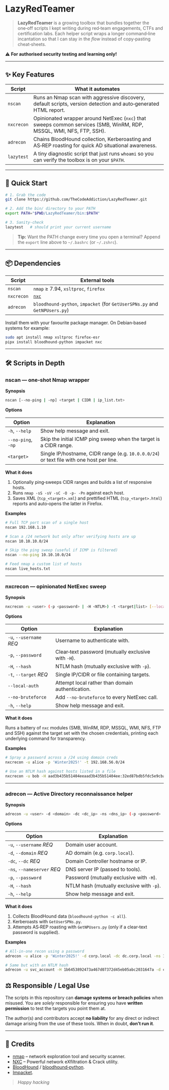 # LazyRedTeamer

> **LazyRedTeamer** is a growing toolbox that bundles together the one‑off scripts I kept writing during red‑team engagements, CTFs and certification labs. Each helper script wraps a longer command‑line incantation so that I can stay in the *flow* instead of copy‑pasting cheat‑sheets.

⚠️ **For authorised security testing and learning only!**

---

## ✨ Key Features

| Script | What it automates |
| ------ | ----------------- |
| `nscan` | Runs an Nmap scan with aggressive discovery, default scripts, version detection and auto‑generated HTML report. |
| `nxcrecon` | Opinionated wrapper around NetExec (`nxc`) that sweeps common services (SMB, WinRM, RDP, MSSQL, WMI, NFS, FTP, SSH). |
| `adrecon` | Chains BloodHound collection, Kerberoasting and AS‑REP roasting for quick AD situational awareness. |
| `lazytest` | A tiny diagnostic script that just runs `whoami` so you can verify the toolbox is on your `$PATH`. |

---

## 🚀 Quick Start

```bash
# 1. Grab the code
git clone https://github.com/TheCodeAddiction/LazyRedTeamer.git

# 2. Add the bin/ directory to your PATH
export PATH="$PWD/LazyRedTeamer/bin:$PATH"

# 3. Sanity‑check
lazytest   # should print your current username
```

> **Tip:** Want the PATH change every time you open a terminal?  Append the `export` line above to `~/.bashrc` (or `~/.zshrc`).

---

## 📦 Dependencies

| Script | External tools |
| ------ | -------------- |
| `nscan` | `nmap` ≥ 7.94, `xsltproc`, `firefox` |
| `nxcrecon` | [`nxc`](https://github.com/chvancooten/NXC) |
| `adrecon` | `bloodhound‑python`, `impacket` (for `GetUserSPNs.py` and `GetNPUsers.py`) |

Install them with your favourite package manager.  On Debian‑based systems for example:

```bash
sudo apt install nmap xsltproc firefox-esr
pipx install bloodhound-python impacket nxc
```

---

## 🛠 Scripts in Depth

### nscan — one‑shot Nmap wrapper

**Synopsis**

```bash
nscan [--no-ping | -np] <target | CIDR | ip_list.txt>
```

**Options**

| Option | Explanation |
|--------|-------------|
| `-h`, `--help` | Show help message and exit. |
| `--no-ping`, `-np` | Skip the initial ICMP ping sweep when the target is a CIDR range. |
| `<target>` | Single IP/hostname, CIDR range (e.g. `10.0.0.0/24`) or text file with one host per line. |

**What it does**

1. Optionally ping‑sweeps CIDR ranges and builds a list of responsive hosts.  
2. Runs `nmap -sS -sV -sC -O -p- -Pn` against each host.  
3. Saves XML (`tcp_<target>.xml`) and prettified HTML (`tcp_<target>.html`) reports and auto‑opens the latter in Firefox.

**Examples**

```bash
# Full TCP port scan of a single host
nscan 192.168.1.10

# Scan a /24 network but only after verifying hosts are up
nscan 10.10.10.0/24

# Skip the ping sweep (useful if ICMP is filtered)
nscan --no-ping 10.10.10.0/24

# Feed nmap a custom list of hosts
nscan live_hosts.txt
```

---

### nxcrecon — opinionated NetExec sweep

**Synopsis**

```bash
nxcrecon -u <user> (-p <password> | -H <NTLM>) -t <target|list> [--local-auth] [--no-bruteforce]
```

**Options**

| Option | Explanation |
|--------|-------------|
| `-u`, `--username` *REQ* | Username to authenticate with. |
| `-p`, `--password` | Clear‑text password (mutually exclusive with `-H`). |
| `-H`, `--hash` | NTLM hash (mutually exclusive with `-p`). |
| `-t`, `--target` *REQ* | Single IP/CIDR or file containing targets. |
| `--local-auth` | Attempt local rather than domain authentication. |
| `--no-bruteforce` | Add `--no-bruteforce` to every NetExec call. |
| `-h`, `--help` | Show help message and exit. |

**What it does**

Runs a battery of `nxc` modules (SMB, WinRM, RDP, MSSQL, WMI, NFS, FTP and SSH) against the target set with the chosen credentials, printing each underlying command for transparency.

**Examples**

```bash
# Spray a password across a /24 using domain creds
nxcrecon -u alice -p 'Winter2025!' -t 192.168.56.0/24

# Use an NTLM hash against hosts listed in a file
nxcrecon -u bob -H aad3b435b51404eeaad3b435b51404ee:32ed87bdb5fdc5e9cba88547376818d4 -t targets.txt --no-bruteforce
```

---

### adrecon — Active Directory reconnaissance helper

**Synopsis**

```bash
adrecon -u <user> -d <domain> -dc <dc_ip> -ns <dns_ip> (-p <password> | -H <hash>)
```

**Options**

| Option | Explanation |
|--------|-------------|
| `-u`, `--username` *REQ* | Domain user account. |
| `-d`, `--domain` *REQ* | AD domain (e.g. `corp.local`). |
| `-dc`, `--dc` *REQ* | Domain Controller hostname or IP. |
| `-ns`, `--nameserver` *REQ* | DNS server IP (passed to tools). |
| `-p`, `--password` | Password (mutually exclusive with `-H`). |
| `-H`, `--hash` | NTLM hash (mutually exclusive with `-p`). |
| `-h`, `--help` | Show help message and exit. |

**What it does**

1. Collects BloodHound data (`bloodhound-python -c all`).  
2. Kerberoasts with `GetUserSPNs.py`.  
3. Attempts AS‑REP roasting with `GetNPUsers.py` (only if a clear‑text password is supplied).

**Examples**

```bash
# All‑in‑one recon using a password
adrecon -u alice -p 'Winter2025!' -d corp.local -dc dc.corp.local -ns 10.0.0.2

# Same but with an NTLM hash
adrecon -u svc_account -H 1b6453892473a467d07372d45eb05abc2031647a -d corp.local -dc 10.0.0.1 -ns 10.0.0.2
```

## ⚖️ Responsible / Legal Use

The scripts in this repository can **damage systems or breach policies** when misused. You are *solely* responsible for ensuring you have **written permission** to test the targets you point them at.

The author(s) and contributors accept **no liability** for any direct or indirect damage arising from the use of these tools. When in doubt, **don’t run it**.

---

## 🙏 Credits

- [nmap](https://nmap.org) – network exploration tool and security scanner.  
- [NXC](https://github.com/chvancooten/NXC) – Powerful network eXfiltration & Crack utility.  
- [BloodHound](https://github.com/BloodHoundAD/BloodHound) / [bloodhound‑python](https://github.com/fox-it/BloodHound.py).  
- [Impacket](https://github.com/fortra/impacket).

> *Happy hacking*
